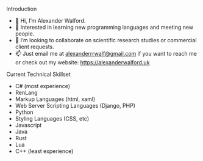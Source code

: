 Introduction
- 👋 Hi, I’m Alexander Walford.
- 🧠 Interested in learning new programming languages and meeting new people.  
- 👥 I’m looking to collaborate on scientific research studies or commercial client requests. 
- 📫 Just email me at alexanderrrwalf@gmail.com if you want to reach me or check out my website: https://alexanderwalford.uk 

Current Technical Skillset
- C# (most experience)
- RenLang
- Markup Languages (html, xaml)
- Web Server Scripting Languages (Django, PHP)
- Python
- Styling Languages (CSS, etc)
- Javascript
- Java
- Rust
- Lua
- C++ (least experience) 
